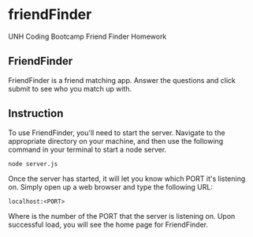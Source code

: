 # friendFinder

UNH Coding Bootcamp Friend Finder Homework

## FriendFinder

FriendFinder is a friend matching app. Answer the questions and click submit to see who you match up with.

## Instruction

To use FriendFinder, you'll need to start the server. Navigate to the appropriate directory on your machine,
and then use the following command in your terminal to start a node server.

`node server.js`

Once the server has started, it will let you know which PORT it's listening on. Simply open up a web browser and type
the following URL:

`localhost:<PORT>`

Where <PORT> is the number of the PORT that the server is listening on. Upon successful load, you will see the home page for
FriendFinder.
